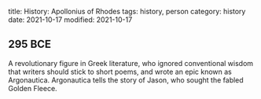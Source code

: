 title: History: Apollonius of Rhodes
tags: history, person
category: history
date: 2021-10-17
modified: 2021-10-17


 295 BCE
-
A revolutionary figure
in Greek literature, who ignored conventional wisdom that writers
should stick to short poems, and wrote an epic known as
Argonautica. Argonautica tells the story of Jason, who
sought the fabled Golden Fleece.




